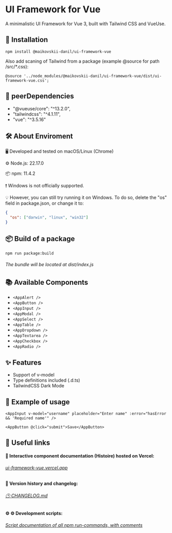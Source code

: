 # UI Framework for Vue

A minimalistic UI Framework for Vue 3, built with Tailwind CSS and VueUse.

## 🚀 Installation

`npm install @maikovskii-danil/ui-framework-vue`

Also add scaning of Tailwind from a package (example @source for path /src/\*.css):

`@source '../node_modules/@maikovskii-danil/ui-framework-vue/dist/ui-framework-vue.css';`

## 🤝 peerDependencies

- "@vueuse/core": "^13.2.0",
- "tailwindcss": "^4.1.11",
- "vue": "^3.5.16"

## 🛠 About Enviroment

🖥️ Developed and tested on macOS/Linux (Chrome)

⚙️ Node.js: 22.17.0

📦 npm: 11.4.2

❗ Windows is not officially supported.

💡 However, you can still try running it on Windows. To do so, delete the "os" field in package.json, or change it to:

```json
{
  "os": ["darwin", "linux", "win32"]
}
```

## 📦 Build of a package

`npm run package:build`

###### The bundle will be located at dist/index.js

## 📚 Available Components

- `<AppAlert />`
- `<AppButton />`
- `<AppInput />`
- `<AppModal />`
- `<AppSelect />`
- `<AppTable />`
- `<AppDropdown />`
- `<AppTextarea />`
- `<AppCheckbox />`
- `<AppRadio />`

## ✨ Features

- Support of v-model
- Type definitions included (.d.ts)
- TailwindCSS Dark Mode

## 🧪 Example of usage

`<AppInput
  v-model="username"
  placeholder="Enter name"
  :error="hasError && 'Required name'"
/>`

`<AppButton @click="submit">Save</AppButton>`

## 🔗 Useful links

#### 📘 Interactive component documentation (Histoire) hosted on Vercel:

###### [ui-framework-vue.vercel.app](https://ui-framework-vue.vercel.app/)

#### 📝 Version history and changelog:

###### [🕒 CHANGELOG.md](https://github.com/maikovskii-danil/ui-framework-vue/blob/main/docs/CHANGELOG.md)

#### ⚙️ ⚙️ Development scripts:

###### [Script documentation of all npm run-commands, with comments](https://github.com/maikovskii-danil/ui-framework-vue/blob/main/docs/scripts-map.md)
